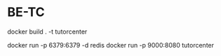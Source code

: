 # BE-TC
docker build . -t tutorcenter

docker run -p 6379:6379 -d redis
docker run -p 9000:8080 tutorcenter 

